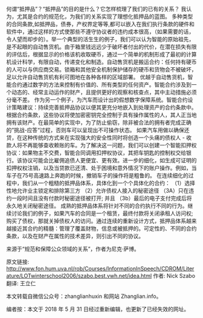 何谓“抵押品”？“抵押品”的目的是什么？它怎样梳理了我们的已有的关系？ 
我认为，尤其是合约的规范化，为我们的关系实现了理想化抵押品的蓝图。 
多种类型的合同条款,如抵押品，债券，产权界定等等,都可以嵌入在我们执行条款的硬件和软件中，通过这样的方式使那些不遵守协议者的违约成本很高，（如果需要的话，令人望而却步的）。举一个典型的活生生的例子，我们可以认为智能的原始祖先，是不起眼的自动售货机。由于箱里钱远远少于破坏者付出的代价，在潜在损失有限的评估后，根据显示的价格该机收取硬币，通过一个简单的机制形成了最初的计算机设计科学，有限自动，传递变化和制造。自动售货机是搬运合约：任何持有硬币的人可以与供应商交易。锁箱和其他安全机制保护储存的硬币和货物会不被破坏，足以允许自动售货机有利可图地在各种各样的区域部署。
优越于自动售货机，智能合约通过数字的方法来控制有价值的、所有类型的任何资产。智能合约涉及到一个动态的、经常主动运作的财产，且提供更好的观察和核查点，其中主动措施必须分毫不差。
作为另一个例子，为汽车而设计出的假想数字保障系统。智能合约设计策略建议：持续完善抵押品协议以便其更充分地嵌入到处理资产的合约条款中。根据合约条款，这些协议将使加密密钥完全控制于具有操作属性的人，其人正当地拥有该财产。在最简单的实现中，为了防止偷窃，除非被合法的拥有者完成正确的”挑战-应答“过程，否则车可以呈现出不可操作状态。 
如果汽车用做以确保还贷，在这种传统的方式来在实现强大的安全性同时将创造一个头痛的债权人 - 收款人将不再能够查收赖账的车。为了解决这一问题，我们可以创建一个智能扣押权协议：如果物主不交费，智能合同调用扣押权协议，其把车钥匙的控制权交给银行。该协议可能会比雇佣追债人更便宜、更有效。进一步的细化，如生成可证明的扣押权权注销，以及当贷款已还清、处于困境和意外情况下的账户操作。例如，当车子在75号高速路上奔跑的时候，撤销车子的操作将是粗鲁的。 
在连续细化的过程中，我们从一个粗糙的抵押品体系，具体化到一个个具体化的合约：
（1）选择性地允许业主锁定和排除第三方
（2）允许债权人接入的秘密途径
（3A）只在违约一段时间且没有付款时秘密途径被打开; 并且
（3b）最后的电子支付完成后将永久地关闭秘密途径。
成熟的抵押品体系将针对不同的合约执行不同的行为。继续讨论我们的例子，如果汽车的合同是一个租赁，最终付款将关闭承租人访问权; 购买了债权，那就关掉债权人的访问。通过连续的重新设计方式，抵押品体系越来越接近其合约的精髓：管理了覆盖财物，信息或被抵押的。可定性的、不同的合约条款，以及在财产在属性的技术差异，则引出不同的协议。

来源于“规范和保障公众领域的关系”，作者为尼克·萨博。

原文链接: http://www.fon.hum.uva.nl/rob/Courses/InformationInSpeech/CDROM/Literature/LOTwinterschool2006/szabo.best.vwh.net/idea.html
作者: Nick Szabo
翻译: 王立仁

本文转载自微信公众号：zhanglianhuxin 和网站 Zhanglian.info。

编者按：本文于 2018 年 5 月 31 日经过重新编辑，也更新了已经失效的网址。
